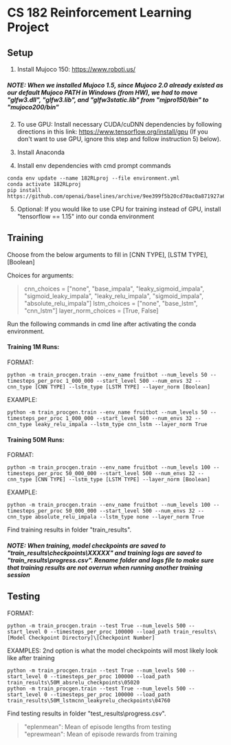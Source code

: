 # CS 182 Reinforcement Learning Project

## Setup
1) Install Mujoco 150: https://www.roboti.us/
##### NOTE: When we installed Mujoco 1.5, since Mujoco 2.0 already existed as our default Mujoco PATH in Windows (from HW), we had to move "glfw3.dll", "glfw3.lib", and "glfw3static.lib" from "mjpro150/bin" to "mujoco200/bin"

2) To use GPU: Install necessary CUDA/cuDNN dependencies by following directions in this link: https://www.tensorflow.org/install/gpu
(If you don't want to use GPU, ignore this step and follow instruction 5) below).

3) Install Anaconda 

4) Install env dependencies with cmd prompt commands
```
conda env update --name 182RLproj --file environment.yml
conda activate 182RLproj
pip install https://github.com/openai/baselines/archive/9ee399f5b20cd70ac0a871927a6cf043b478193f.zip
```

5) Optional: If you would like to use CPU for training instead of GPU, install "tensorflow == 1.15" into our conda environment


## Training
Choose from the below arguments to fill in [CNN TYPE], [LSTM TYPE], [Boolean]

Choices for arguments:
> cnn_choices = ["none", "base_impala", "leaky_sigmoid_impala", "sigmoid_leaky_impala", "leaky_relu_impala", "sigmoid_impala", "absolute_relu_impala"]
> lstm_choices = ["none", "base_lstm", "cnn_lstm"]
> layer_norm_choices = [True, False]

Run the following commands in cmd line after activating the conda environment.

#### Training 1M Runs:
FORMAT:
```
python -m train_procgen.train --env_name fruitbot --num_levels 50 --timesteps_per_proc 1_000_000 --start_level 500 --num_envs 32 --cnn_type [CNN TYPE] --lstm_type [LSTM TYPE] --layer_norm [Boolean]
```
EXAMPLE:
```
python -m train_procgen.train --env_name fruitbot --num_levels 50 --timesteps_per_proc 1_000_000 --start_level 500 --num_envs 32 --cnn_type leaky_relu_impala --lstm_type cnn_lstm --layer_norm True
```

#### Training 50M Runs:
FORMAT:
```
python -m train_procgen.train --env_name fruitbot --num_levels 100 --timesteps_per_proc 50_000_000 --start_level 500 --num_envs 32 --cnn_type [CNN TYPE] --lstm_type [LSTM TYPE] --layer_norm [Boolean]
```
EXAMPLE:
```
python -m train_procgen.train --env_name fruitbot --num_levels 100 --timesteps_per_proc 50_000_000 --start_level 500 --num_envs 32 --cnn_type absolute_relu_impala --lstm_type none --layer_norm True
```

Find training results in folder "train_results\".

##### NOTE: When training, model checkpoints are saved to "train_results\checkpoints\XXXXX" and training logs are saved to "train_results\progress.csv". Rename folder and logs file to make sure that training results are not overrun when running another training session

## Testing
FORMAT:
```
python -m train_procgen.train --test True --num_levels 500 --start_level 0 --timesteps_per_proc 100000 --load_path train_results\[Model Checkpoint Directory]\[Checkpoint Number]
```
EXAMPLES: 2nd option is what the model checkpoints will most likely look like after training
```
python -m train_procgen.train --test True --num_levels 500 --start_level 0 --timesteps_per_proc 100000 --load_path train_results\50M_absrelu_checkpoints\05020
python -m train_procgen.train --test True --num_levels 500 --start_level 0 --timesteps_per_proc 100000 --load_path train_results\50M_lstmcnn_leakyrelu_checkpoints\04760
```

Find testing results in folder "test_results\progress.csv".  
> "eplenmean": Mean of episode lengths from testing  
> "eprewmean": Mean of episode rewards from training
